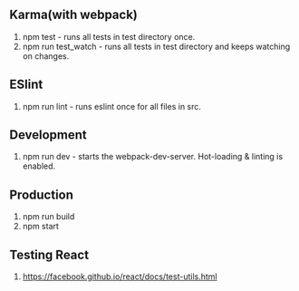 ## Karma(with webpack)
1. npm test - runs all tests in test directory once.
2. npm run test_watch - runs all tests in test directory and keeps watching on changes.


## ESlint
1. npm run lint - runs eslint once for all files in src.


## Development
1. npm run dev - starts the webpack-dev-server. Hot-loading & linting is enabled.


## Production
1. npm run build
2. npm start

## Testing React
1. https://facebook.github.io/react/docs/test-utils.html
